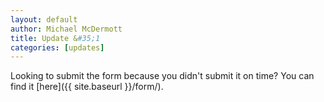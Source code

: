 ```yaml
---
layout: default
author: Michael McDermott
title: Update &#35;1
categories: [updates]
---
```

Looking to submit the form because you didn't submit it on time? You can find it [here]({{ site.baseurl }}/form/).